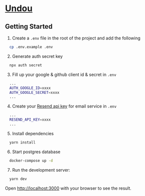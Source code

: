 # [Undou](https://undou.dannyisadog.com)

## Getting Started

1. Create a `.env` file in the root of the project and add the following

```bash
  cp .env.example .env
```

2. Generate auth secret key

```bash
  npx auth secret
```

3. Fill up your google & github client id & secret in `.env`

```bash
  ...
  AUTH_GOOGLE_ID=xxxx
  AUTH_GOOGLE_SECRET=xxxx
  ...
```

4. Create your [Resend api key](https://resend.com/api-keys) for email service in `.env`
   
```bash
  ...
  RESEND_API_KEY=xxxx
  ...
```

5. Install dependencies

```bash
  yarn install
```

6. Start postgres database

```bash
  docker-compose up -d
```

7. Run the development server:

```bash
  yarn dev
```

Open [http://localhost:3000](http://localhost:3000) with your browser to see the result.
